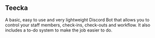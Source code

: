 Teecka
--
A basic, easy to use and very lightweight Discord Bot that allows you to control your staff members, check-ins, check-outs and workflow. It also includes a to-do system to make the job easier to do.